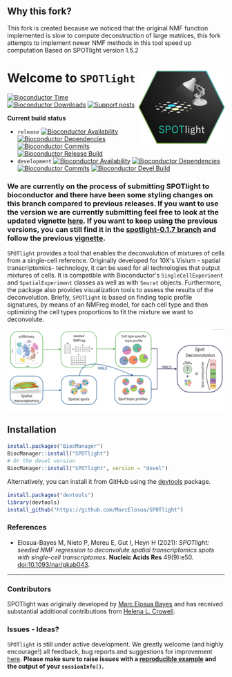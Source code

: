 ## Why this fork?
This fork is created because we noticed that the original NMF function implemented is slow to compute deconstruction of large matrices, this fork attempts to implement newer NMF methods in this tool speed up computation
Based on SPOTlight version 1.5.2

# Welcome to `SPOTlight` <img src="inst/extdata/SPOTlight.png" width="200" align="right"/>

[![Bioconductor Time](https://bioconductor.org/shields/years-in-bioc/SPOTlight.svg)](https://bioconductor.org/packages/release/bioc/html/SPOTlight.html "How long has SPOTlight been in a release of Bioconductor")
[![Bioconductor Downloads](https://bioconductor.org/shields/downloads/release/SPOTlight.svg)](https://bioconductor.org/packages/stats/bioc/SPOTlight/ "Ranking by number of downloads. A lower number means the package is downloaded more frequently. Determined within a package type (software, experiment, annotation, workflow) and uses the number of distinct IPs for the last 12 months")
[![Support posts](https://bioconductor.org/shields/posts/SPOTlight.svg)](https://support.bioconductor.org/t/SPOTlight/ "Support site activity for SPOTlight, last 6 months: tagged questions/avg. answers per question/avg. comments per question/accepted answers, or 0 if no tagged posts.")

**Current build status**
- `release` [![Bioconductor Availability](https://bioconductor.org/shields/availability/3.11/SPOTlight.svg)](https://bioconductor.org/packages/release/bioc/html/SPOTlight.html#archives "Whether SPOTlight release is available on all platforms") 
[![Bioconductor Dependencies](https://bioconductor.org/shields/dependencies/release/SPOTlight.svg)](https://bioconductor.org/packages/release/bioc/html/SPOTlight.html#since "Number of recursive dependencies needed to install package")
[![Bioconductor Commits](https://bioconductor.org/shields/lastcommit/release/bioc/SPOTlight.svg)](https://bioconductor.org/checkResults/devel/bioc-LATEST/SPOTlight "Time since last commit, possible values: today, < 1 week, < 1 month, < 3 months, since release, before release")
[![Bioconductor Release Build](https://bioconductor.org/shields/build/release/bioc/SPOTlight.svg)](https://bioconductor.org/checkResults/release/bioc-LATEST/SPOTlight/ "Bioconductor release build")
- `development` [![Bioconductor Availability](https://bioconductor.org/shields/availability/3.14/SPOTlight.svg)](https://bioconductor.org/packages/devel/bioc/html/SPOTlight.html#archives "Whether SPOTlight devel is available on all platforms") 
[![Bioconductor Dependencies](https://bioconductor.org/shields/dependencies/devel/SPOTlight.svg)](https://bioconductor.org/packages/devel/bioc/html/SPOTlight.html#since "Number of recursive dependencies needed to install package")
[![Bioconductor Commits](https://bioconductor.org/shields/lastcommit/devel/bioc/SPOTlight.svg)](https://bioconductor.org/checkResults/devel/bioc-LATEST/SPOTlight "Time since last commit, possible values: today, < 1 week, < 1 month, < 3 months, since release, before release")
[![Bioconductor Devel Build](https://bioconductor.org/shields/build/devel/bioc/SPOTlight.svg)](https://bioconductor.org/checkResults/devel/bioc-LATEST/SPOTlight/ "Bioconductor devel build")

### We are currently on the process of submitting SPOTlight to bioconductor and there have been some styling changes on this branch compared to previous releases. If you want to use the version we are currently submitting feel free to look at the updated vignette [here](https://github.com/MarcElosua/SPOTlight/blob/main/vignettes/SPOTlight_kidney.Rmd). If you want to keep using the previous versions, you can still find it in the [spotlight-0.1.7 branch](https://github.com/MarcElosua/SPOTlight/tree/spotlight-0.1.7) and follow the previous [vignette](https://marcelosua.github.io/SPOTlight/).

`SPOTlight` provides a tool that enables the deconvolution of mixtures of cells from a single-cell reference. Originally developed for 10X's Visium - spatial transcriptomics- technology, it can be used for all technologies that output mixtures of cells. It is compatible with Bioconductor's `SingleCellExperiment` and `SpatialExperiment` classes as well as with `Seurat` objects. Furthermore, the package also provides visualization tools to assess the results of the deconvolution. Briefly, `SPOTlight` is based on finding topic profile signatures, by means of an NMFreg model, for each cell type and then optimizing the cell types proportions to fit the mixture we want to deconvolute.

<img src="vignettes/schematic.png" width="600"/>

## Installation

``` r
install.packages("BiocManager")
BiocManager::install("SPOTlight")
# Or the devel version
BiocManager::install("SPOTlight", version = "devel")
```

Alternatively, you can install it from GitHub using the [devtools](https://github.com/hadley/devtools) package.

``` r
install.packages("devtools")
library(devtools)
install_github("https://github.com/MarcElosua/SPOTlight")
```

### References

-   Elosua-Bayes M, Nieto P, Mereu E, Gut I, Heyn H (2021): *SPOTlight: seeded NMF regression to deconvolute spatial transcriptomics spots with single-cell transcriptomes*. **Nucleic Acids Res** 49(9):e50. <doi:10.1093/nar/gkab043>.

------------------------------------------------------------------------

### Contributors

SPOTlight was originally developed by [Marc Elosua Bayes](https://github.com/MarcElosua/) and has received substantial additional contributions from [Helena L. Crowell](https://github.com/HelenaLC).

### Issues - Ideas?

`SPOTlight` is still under active development. We greatly welcome (and highly encourage!) all feedback, bug reports and suggestions for improvement [here](https://github.com/MarcElosua/SPOTlight/issues). **Please make sure to raise issues with a [reproducible example](https://www.tidyverse.org/help/) and the output of your `sessionInfo()`.**
